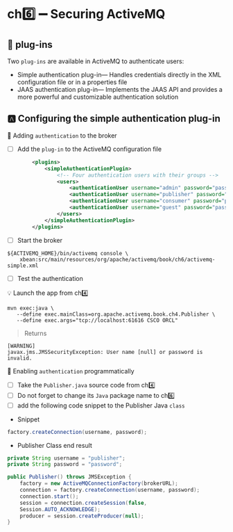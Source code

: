 # ch:six: :heavy_minus_sign: Securing ActiveMQ

## :dash: plug-ins

Two `plug-ins` are available in ActiveMQ to authenticate users:

* Simple authentication plug-in— Handles credentials directly in the XML configuration file or in a properties file
* JAAS authentication plug-in— Implements the JAAS API and provides a more powerful and customizable authentication solution

## :a: Configuring the simple authentication plug-in

:round_pushpin: Adding `authentication` to the broker

- [ ] Add the `plug-in` to the ActiveMQ configuration file

```xml
        <plugins>
            <simpleAuthenticationPlugin>
                <!-- Four authentication users with their groups -->
                <users>
                    <authenticationUser username="admin" password="password" groups="admins,publishers,consumers"/>
                    <authenticationUser username="publisher" password="password" groups="publishers,consumers"/>
                    <authenticationUser username="consumer" password="password" groups="consumers"/>
                    <authenticationUser username="guest" password="password" groups="guests"/>
                </users>
            </simpleAuthenticationPlugin>
        </plugins>
```

- [ ] Start the broker

```
${ACTIVEMQ_HOME}/bin/activemq console \
    xbean:src/main/resources/org/apache/activemq/book/ch6/activemq-simple.xml
```

- [ ] Test the authentication

:bulb: Launch the app from ch:four:

```
mvn exec:java \
   --define exec.mainClass=org.apache.activemq.book.ch4.Publisher \
   --define exec.args="tcp://localhost:61616 CSCO ORCL"
```
> Returns
```
[WARNING]
javax.jms.JMSSecurityException: User name [null] or password is invalid.
```

:round_pushpin: Enabling `authentication` programmatically

- [ ] Take the `Publisher.java` source code from ch:four:
- [ ] Do not forget to change its `Java` package name to ch:six:
- [ ] add the following code snippet to the Publisher Java `class`

* Snippet

```java
factory.createConnection(username, password);
```

* Publisher Class end result

```java
private String username = "publisher";
private String password = "password";

public Publisher() throws JMSException {
    factory = new ActiveMQConnectionFactory(brokerURL);
    connection = factory.createConnection(username, password);
    connection.start();
    session = connection.createSession(false,
    Session.AUTO_ACKNOWLEDGE);
    producer = session.createProducer(null);
}
```
